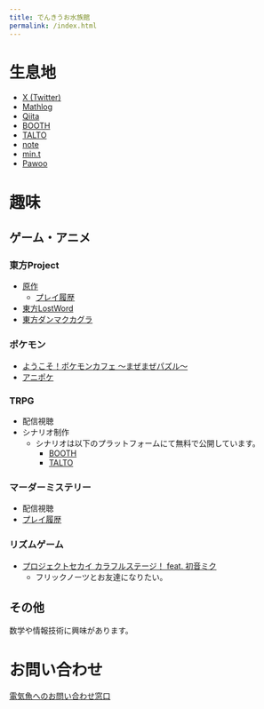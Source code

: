 ```yaml
---
title: でんきうお水族館
permalink: /index.html
---
```


# 生息地
- [X (Twitter)](https://twitter.com/denkiuo604)
- [Mathlog](https://mathlog.info/users/718/articles)
- [Qiita](https://qiita.com/denkiuo604)
- [BOOTH](https://denkiuo.booth.pm/)
- [TALTO](https://talto.cc/users/Dv3hSd6j95RIYzbvyMhu7jx5vwk1)
- [note](https://note.com/denkiuo604/)
- [min.t](https://min.togetter.com/id/denkiuo604)
- [Pawoo](https://pawoo.net/@denkiuo604)

# 趣味

## ゲーム・アニメ

### 東方Project
- [原作](https://touhou-project.news/titles/)
    - [プレイ履歴](/th.html)
- [東方LostWord](https://touhoulostword.com/)
- [東方ダンマクカグラ](https://danmaku.jp/)

### ポケモン
- [ようこそ！ポケモンカフェ ～まぜまぜパズル～](https://www.poke-maze.jp/)
- [アニポケ](https://www.tv-tokyo.co.jp/anime/pocketmonster/)

### TRPG
- 配信視聴
- シナリオ制作
    - シナリオは以下のプラットフォームにて無料で公開しています。
        - [BOOTH](https://denkiuo.booth.pm/)
        - [TALTO](https://talto.cc/users/Dv3hSd6j95RIYzbvyMhu7jx5vwk1)

### マーダーミステリー
- 配信視聴
- [プレイ履歴](/mm.html)

### リズムゲーム
- [プロジェクトセカイ カラフルステージ！ feat. 初音ミク](https://pjsekai.sega.jp/)
    - フリックノーツとお友達になりたい。

## その他
数学や情報技術に興味があります。

# お問い合わせ
[電気魚へのお問い合わせ窓口](https://forms.gle/paakCCAokaTNecjE8)
